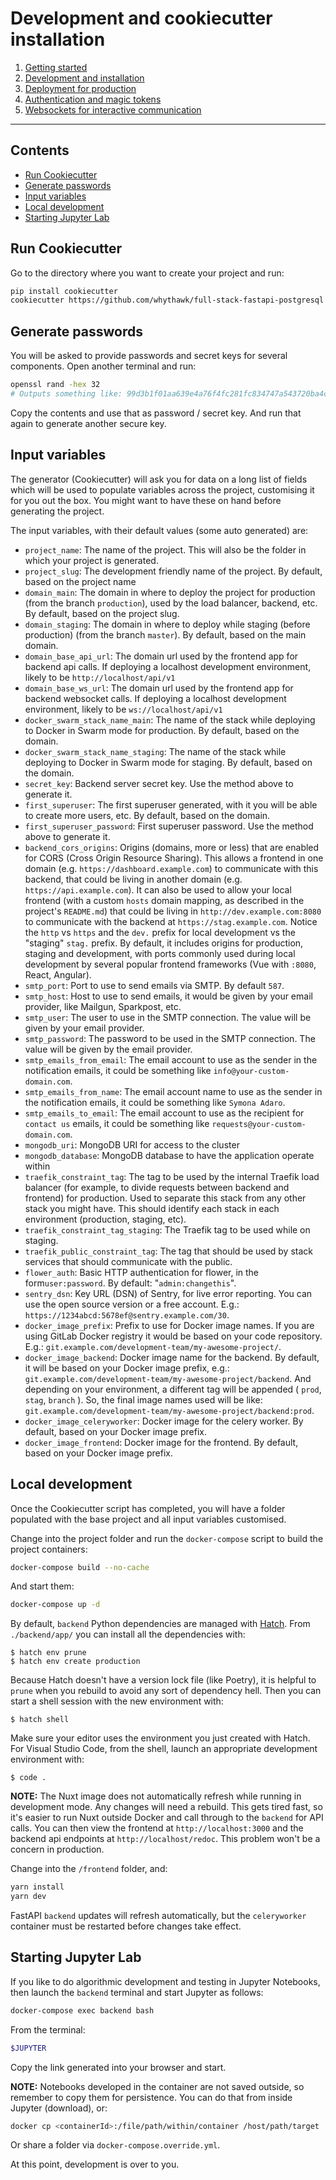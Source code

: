 # Development and cookiecutter installation

1. [Getting started](getting-started.md)
2. [Development and installation](development-guide.md)
3. [Deployment for production](deployment-guide.md)
4. [Authentication and magic tokens](authentication-guide.md)
5. [Websockets for interactive communication](websocket-guide.md)

---

## Contents

- [Run Cookiecutter](#run-cookiecutter)
- [Generate passwords](#generate-passwords)
- [Input variables](#input-variables)
- [Local development](#local-development)
- [Starting Jupyter Lab](#starting-jupyter-lab)

## Run Cookiecutter

Go to the directory where you want to create your project and run:

```bash
pip install cookiecutter
cookiecutter https://github.com/whythawk/full-stack-fastapi-postgresql
```

## Generate passwords

You will be asked to provide passwords and secret keys for several components. Open another terminal and run:

```bash
openssl rand -hex 32
# Outputs something like: 99d3b1f01aa639e4a76f4fc281fc834747a543720ba4c8a8648ba755aef9be7f
```

Copy the contents and use that as password / secret key. And run that again to generate another secure key.

## Input variables

The generator (Cookiecutter) will ask you for data on a long list of fields which will be used to populate variables across the project, customising it for you out the box. You might want to have these on hand before generating the project.

The input variables, with their default values (some auto generated) are:

- `project_name`: The name of the project. This will also be the folder in which your project is generated.
- `project_slug`: The development friendly name of the project. By default, based on the project name
- `domain_main`: The domain in where to deploy the project for production (from the branch `production`), used by the load balancer, backend, etc. By default, based on the project slug.
- `domain_staging`: The domain in where to deploy while staging (before production) (from the branch `master`). By default, based on the main domain.
- `domain_base_api_url`: The domain url used by the frontend app for backend api calls. If deploying a localhost development environment, likely to be `http://localhost/api/v1`
- `domain_base_ws_url`: The domain url used by the frontend app for backend websocket calls. If deploying a localhost development environment, likely to be `ws://localhost/api/v1`
- `docker_swarm_stack_name_main`: The name of the stack while deploying to Docker in Swarm mode for production. By default, based on the domain.
- `docker_swarm_stack_name_staging`: The name of the stack while deploying to Docker in Swarm mode for staging. By default, based on the domain.
- `secret_key`: Backend server secret key. Use the method above to generate it.
- `first_superuser`: The first superuser generated, with it you will be able to create more users, etc. By default, based on the domain.
- `first_superuser_password`: First superuser password. Use the method above to generate it.
- `backend_cors_origins`: Origins (domains, more or less) that are enabled for CORS (Cross Origin Resource Sharing). This allows a frontend in one domain (e.g. `https://dashboard.example.com`) to communicate with this backend, that could be living in another domain (e.g. `https://api.example.com`). It can also be used to allow your local frontend (with a custom `hosts` domain mapping, as described in the project's `README.md`) that could be living in `http://dev.example.com:8080` to communicate with the backend at `https://stag.example.com`. Notice the `http` vs `https` and the `dev.` prefix for local development vs the "staging" `stag.` prefix. By default, it includes origins for production, staging and development, with ports commonly used during local development by several popular frontend frameworks (Vue with `:8080`, React, Angular).
- `smtp_port`: Port to use to send emails via SMTP. By default `587`.
- `smtp_host`: Host to use to send emails, it would be given by your email provider, like Mailgun, Sparkpost, etc.
- `smtp_user`: The user to use in the SMTP connection. The value will be given by your email provider.
- `smtp_password`: The password to be used in the SMTP connection. The value will be given by the email provider.
- `smtp_emails_from_email`: The email account to use as the sender in the notification emails, it could be something like `info@your-custom-domain.com`.
- `smtp_emails_from_name`: The email account name to use as the sender in the notification emails, it could be something like `Symona Adaro`.
- `smtp_emails_to_email`: The email account to use as the recipient for `contact us` emails, it could be something like `requests@your-custom-domain.com`.
- `mongodb_uri`: MongoDB URI for access to the cluster
- `mongodb_database`: MongoDB database to have the application operate within
- `traefik_constraint_tag`: The tag to be used by the internal Traefik load balancer (for example, to divide requests between backend and frontend) for production. Used to separate this stack from any other stack you might have. This should identify each stack in each environment (production, staging, etc).
- `traefik_constraint_tag_staging`: The Traefik tag to be used while on staging.
- `traefik_public_constraint_tag`: The tag that should be used by stack services that should communicate with the public.
- `flower_auth`: Basic HTTP authentication for flower, in the form`user:password`. By default: "`admin:changethis`".
- `sentry_dsn`: Key URL (DSN) of Sentry, for live error reporting. You can use the open source version or a free account. E.g.: `https://1234abcd:5678ef@sentry.example.com/30`.
- `docker_image_prefix`: Prefix to use for Docker image names. If you are using GitLab Docker registry it would be based on your code repository. E.g.: `git.example.com/development-team/my-awesome-project/`.
- `docker_image_backend`: Docker image name for the backend. By default, it will be based on your Docker image prefix, e.g.: `git.example.com/development-team/my-awesome-project/backend`. And depending on your environment, a different tag will be appended ( `prod`, `stag`, `branch` ). So, the final image names used will be like: `git.example.com/development-team/my-awesome-project/backend:prod`.
- `docker_image_celeryworker`: Docker image for the celery worker. By default, based on your Docker image prefix.
- `docker_image_frontend`: Docker image for the frontend. By default, based on your Docker image prefix.

## Local development

Once the Cookiecutter script has completed, you will have a folder populated with the base project and all input variables customised. 

Change into the project folder and run the `docker-compose` script to build the project containers:

```bash
docker-compose build --no-cache
```

And start them:

```bash
docker-compose up -d 
```

By default, `backend` Python dependencies are managed with [Hatch](https://hatch.pypa.io/latest/). From `./backend/app/` you can install all the dependencies with:

```console
$ hatch env prune
$ hatch env create production
```

Because Hatch doesn't have a version lock file (like Poetry), it is helpful to `prune` when you rebuild to avoid any sort of dependency hell. Then you can start a shell session with the new environment with:

```console
$ hatch shell
```

Make sure your editor uses the environment you just created with Hatch. For Visual Studio Code, from the shell, launch an appropriate development environment with:

```console
$ code .
```

**NOTE:** The Nuxt image does not automatically refresh while running in development mode. Any changes will need a rebuild. This gets tired fast, so it's easier to run Nuxt outside Docker and call through to the `backend` for API calls. You can then view the frontend at `http://localhost:3000` and the backend api endpoints at `http://localhost/redoc`. This problem won't be a concern in production.

Change into the `/frontend` folder, and:

```bash
yarn install
yarn dev
```

FastAPI `backend` updates will refresh automatically, but the `celeryworker` container must be restarted before changes take effect.

## Starting Jupyter Lab

If you like to do algorithmic development and testing in Jupyter Notebooks, then launch the `backend` terminal and start Jupyter as follows:

```bash
docker-compose exec backend bash
```

From the terminal:

```bash
$JUPYTER
```

Copy the link generated into your browser and start.

**NOTE:** Notebooks developed in the container are not saved outside, so remember to copy them for persistence. You can do that from inside Jupyter (download), or:

```bash
docker cp <containerId>:/file/path/within/container /host/path/target
```

Or share a folder via `docker-compose.override.yml`.

At this point, development is over to you.
